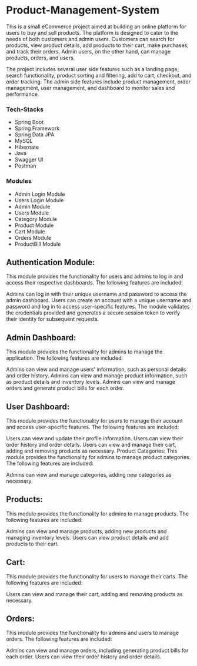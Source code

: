 # Product-Management-System
This is a small eCommerce project aimed at building an online platform for users to buy and sell products. The platform is designed to cater to the needs of both customers and admin users. Customers can search for products, view product details, add products to their cart, make purchases, and track their orders. Admin users, on the other hand, can manage products, orders, and users.

The project includes several user side features such as a landing page, search functionality, product sorting and filtering, add to cart, checkout, and order tracking. The admin side features include product management, order management, user management, and dashboard to monitor sales and performance.


### Tech-Stacks

- Spring Boot 
- Spring Framework
- Spring Data JPA 
- MySQL 
- Hibernate
- Java
- Swagger UI
- Postman


### Modules
-  Admin Login Module
-  Users Login Module
-  Admin Module
-  Users Module
-  Category Module
-  Product Module
-  Cart Module
-  Orders Module
-  ProductBill Module


## Authentication Module:


This module provides the functionality for users and admins to log in and access their respective dashboards. The following features are included:

Admins can log in with their unique username and password to access the admin dashboard.
Users can create an account with a unique username and password and log in to access user-specific features.
The module validates the credentials provided and generates a secure session token to verify their identity for subsequent requests.

## Admin Dashboard:
This module provides the functionality for admins to manage the application. The following features are included:

Admins can view and manage users' information, such as personal details and order history.
Admins can view and manage product information, such as product details and inventory levels.
Admins can view and manage orders and generate product bills for each order.





## User Dashboard:
This module provides the functionality for users to manage their account and access user-specific features. The following features are included:

Users can view and update their profile information.
Users can view their order history and order details.
Users can view and manage their cart, adding and removing products as necessary.
Product Categories:
This module provides the functionality for admins to manage product categories. The following features are included:

Admins can view and manage categories, adding new categories as necessary.




## Products:
This module provides the functionality for admins to manage products. The following features are included:

Admins can view and manage products, adding new products and managing inventory levels.
Users can view product details and add products to their cart.


## Cart:
This module provides the functionality for users to manage their carts. The following features are included:

Users can view and manage their cart, adding and removing products as necessary.


## Orders:
This module provides the functionality for admins and users to manage orders. The following features are included:

Admins can view and manage orders, including generating product bills for each order.
Users can view their order history and order details.


